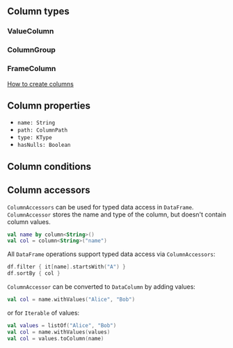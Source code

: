 [//]: # (title: DataColumn)

## Column types

### ValueColumn

### ColumnGroup

### FrameColumn

[How to create columns](createColumn.md)

## Column properties
* `name: String`
* `path: ColumnPath`
* `type: KType`
* `hasNulls: Boolean`

## Column conditions

## Column accessors

`ColumnAccessors` can be used for typed data access in `DataFrame`. `ColumnAccessor` stores the name and type of the column, but doesn't contain column values.

<!---docs.Base.CreateColumns.namedColumnWithoutValues-->
```kotlin
val name by column<String>()
val col = column<String>("name")
```
<!---END-->
All `DataFrame` operations support typed data access via `ColumnAccessors`:
<!---docs.Base.CreateColumns.colRefForTypedAccess-->
```kotlin
df.filter { it[name].startsWith("A") }
df.sortBy { col }
```
<!---END-->
`ColumnAccessor` can be converted to `DataColumn` by adding values:
```kotlin
val col = name.withValues("Alice", "Bob")
```
or for `Iterable` of values:
```kotlin
val values = listOf("Alice", "Bob")
val col = name.withValues(values)
val col = values.toColumn(name)
```
